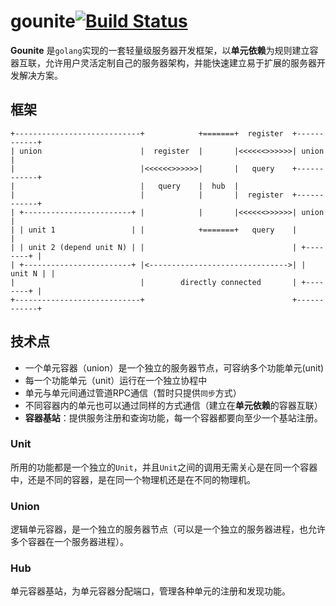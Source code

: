 # gounite[![Build Status](https://travis-ci.com/muguangyi/gounite.svg?branch=developer)](https://travis-ci.com/muguangyi/gounite)

**Gounite** 是`golang`实现的一套轻量级服务器开发框架，以**单元依赖**为规则建立容器互联，允许用户灵活定制自己的服务器架构，并能快速建立易于扩展的服务器开发解决方案。

## 框架

    +----------------------------+            +=======+  register  +------------+
    | union                      |  register  |       |<<<<<<>>>>>>| union      |
    |                            |<<<<<<>>>>>>|       |   query    +------------+
    |                            |   query    |  hub  |
    |                            |            |       |  register  +------------+
    | +------------------------+ |            |       |<<<<<<>>>>>>| union      |
    | | unit 1                 | |            +=======+   query    |            |
    | | unit 2 (depend unit N) | |                                 | +--------+ |
    | +------------------------+ |<------------------------------->| | unit N | |
    |                            |        directly connected       | +--------+ |
    +----------------------------+                                 +------------+

## 技术点

* 一个单元容器（union）是一个独立的服务器节点，可容纳多个功能单元(unit)
* 每一个功能单元（unit）运行在一个独立协程中
* 单元与单元间通过管道RPC通信（暂时只提供`同步`方式）
* 不同容器内的单元也可以通过同样的方式通信（建立在**单元依赖**的容器互联）
* **容器基站**：提供服务注册和查询功能，每一个容器都要向至少一个基站注册。

### Unit

所用的功能都是一个独立的`Unit`，并且`Unit`之间的调用无需关心是在同一个容器中，还是不同的容器，是在同一个物理机还是在不同的物理机。

### Union

逻辑单元容器，是一个独立的服务器节点（可以是一个独立的服务器进程，也允许多个容器在一个服务器进程）。

### Hub

单元容器基站，为单元容器分配端口，管理各种单元的注册和发现功能。